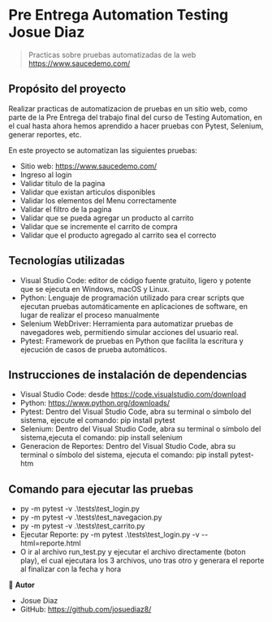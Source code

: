# Pre Entrega Automation Testing Josue Diaz

> Practicas sobre pruebas automatizadas de la web https://www.saucedemo.com/

## Propósito del proyecto

Realizar practicas de automatizacion de pruebas en un sitio web, como parte de la Pre Entrega del trabajo final del curso de Testing Automation, en el cual hasta ahora hemos aprendido a hacer pruebas con Pytest, Selenium, generar reportes, etc.

En este proyecto se automatizan las siguientes pruebas:
- Sitio web:  https://www.saucedemo.com/
- Ingreso al login
- Validar titulo de la pagina
- Validar que existan articulos disponibles
- Validar los elementos del Menu correctamente
- Validar el filtro de la pagina
- Validar que se pueda agregar un producto al carrito
- Validar que se incremente el carrito de compra
- Validar que el producto agregado al carrito sea el correcto

## Tecnologías utilizadas

- Visual Studio Code: editor de código fuente gratuito, ligero y potente que se ejecuta en Windows, macOS y Linux.
- Python: Lenguaje de programación utilizado para crear scripts que ejecutan pruebas automáticamente en aplicaciones de software, en lugar de realizar el proceso manualmente
- Selenium WebDriver: Herramienta para automatizar pruebas de navegadores web, permitiendo simular acciones del usuario real.
- Pytest: Framework de pruebas en Python que facilita la escritura y ejecución de casos de prueba automáticos.

## Instrucciones de instalación de dependencias

- Visual Studio Code: desde https://code.visualstudio.com/download
- Python: https://www.python.org/downloads/
- Pytest: Dentro del Visual Studio Code, abra su terminal o símbolo del sistema, ejecute el comando: pip install pytest
- Selenium: Dentro del Visual Studio Code, abra su terminal o símbolo del sistema,ejecuta el comando: pip install selenium
- Generacion de Reportes: Dentro del Visual Studio Code, abra su terminal o símbolo del sistema, ejecuta el comando: pip install pytest-htm

## Comando para ejecutar las pruebas 
- py -m pytest -v .\tests\test_login.py
- py -m pytest -v .\tests\test_navegacion.py
- py -m pytest -v .\tests\test_carrito.py
- Ejecutar Reporte: py -m pytest .\tests\test_login.py -v --html=reporte.html
- O ir al archivo run_test.py y ejecutar el archivo directamente (boton play), el cual ejecutara los 3 archivos, uno tras otro y generara el reporte al finalizar con la fecha y hora

👤 **Autor**
- Josue Diaz
- GitHub: https://github.com/josuediaz8/

